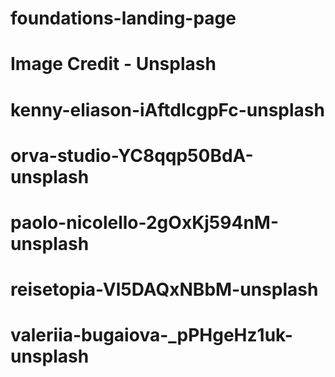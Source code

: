 # foundations-landing-page

# Image Credit - Unsplash
# kenny-eliason-iAftdIcgpFc-unsplash
# orva-studio-YC8qqp50BdA-unsplash
# paolo-nicolello-2gOxKj594nM-unsplash
# reisetopia-Vl5DAQxNBbM-unsplash
# valeriia-bugaiova-_pPHgeHz1uk-unsplash

